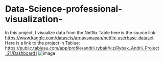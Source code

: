 # Data-Science-professional-visualization-
In this project, I visualize data from the Netflix Table here is the source link: https://www.kaggle.com/datasets/arnavsmayan/netflix-userbase-dataset
Here is a link to the project in Tablue:
https://public.tableau.com/app/profile/andrii.rybak/viz/Rybak_Andrii_Project_21/Dashboard1
![image](https://github.com/boghtml/Data-Science-professional-visualization-/assets/119760440/527098fb-f674-45f0-b710-6434416b8049)
